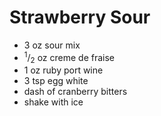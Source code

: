 Strawberry Sour
===============

- 3 oz sour mix
- <sup>1</sup>/<sub>2</sub> oz creme de fraise
- 1 oz ruby port wine
- 3 tsp egg white
- dash of cranberry bitters
- shake with ice
